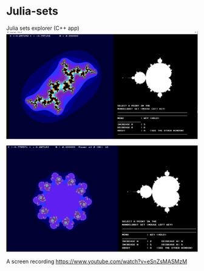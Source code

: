 # Julia-sets
Julia sets explorer (C++ app)
 ![alt text](https://github.com/Ahmed-alkharusi/Julia-sets/blob/master/Screenshot.png)
 
  ![alt text](https://github.com/Ahmed-alkharusi/Julia-sets/blob/master/Screenshot1.PNG)
 
A screen recording 
https://www.youtube.com/watch?v=eSnZsMASMzM

